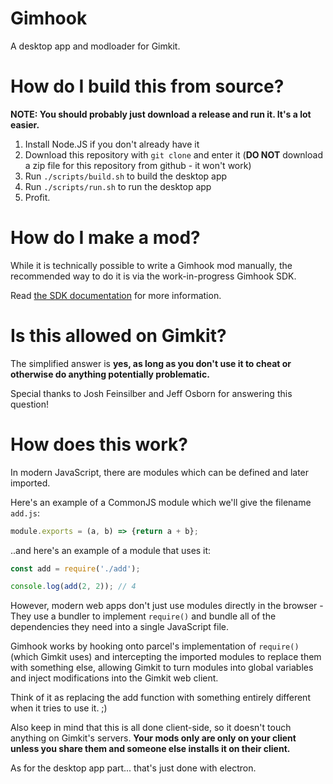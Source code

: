 # Gimhook

A desktop app and modloader for Gimkit.

# How do I build this from source?

**NOTE: You should probably just download a release and run it. It's a lot easier.**

1. Install Node.JS if you don't already have it
2. Download this repository with `git clone` and enter it (**DO NOT** download a zip file for this repository from github - it won't work)
3. Run `./scripts/build.sh` to build the desktop app
4. Run `./scripts/run.sh` to run the desktop app
5. Profit.

# How do I make a mod?

While it is technically possible to write a Gimhook mod manually, the recommended way to do it is via the work-in-progress Gimhook SDK.

Read [the SDK documentation](sdk/README.md) for more information.

# Is this allowed on Gimkit?

The simplified answer is **yes, as long as you don't use it to cheat or otherwise do anything potentially problematic.**

Special thanks to Josh Feinsilber and Jeff Osborn for answering this question!

# How does this work?

In modern JavaScript, there are modules which can be defined and later imported.

Here's an example of a CommonJS module which we'll give the filename `add.js`:

```javascript
module.exports = (a, b) => {return a + b};
```

..and here's an example of a module that uses it:

```javascript
const add = require('./add');

console.log(add(2, 2)); // 4
```

However, modern web apps don't just use modules directly in the browser - They use a bundler to implement `require()` and bundle all of the dependencies they need into a single JavaScript file.

Gimhook works by hooking onto parcel's implementation of `require()` (which Gimkit uses) and intercepting the imported modules to replace them with something else, allowing Gimkit to turn modules into global variables and inject modifications into the Gimkit web client.

Think of it as replacing the add function with something entirely different when it tries to use it. ;)

Also keep in mind that this is all done client-side, so it doesn't touch anything on Gimkit's servers. **Your mods only are only on your client unless you share them and someone else installs it on their client.**

As for the desktop app part... that's just done with electron.
